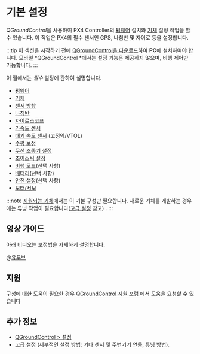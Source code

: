 # 기본 설정

*QGroundControl*을 사용하여 PX4 Controller의 [펌웨어](../config/firmware.md) 설치와 [기체](../config/airframe.md) 설정 작업을 할 수 있습니다. 이 작업은 PX4의 필수 센서인 GPS, 나침반 및 자이로 등을 설정합니다.

:::tip
이 섹션을 시작하기 전에 [QGroundControl을 다운로드](http://qgroundcontrol.com/downloads/)하여 **PC**에 설치하여야 합니다. 모바일 *QGroundControl *에서는 설정 기능은 제공하지 않으며, 비행 제어만 가능합니다.
:::

이 절에서는 *필수* 설정에 관하여 설명합니다.

* [펌웨어](../config/firmware.md)
* [기체](../config/airframe.md)
* [센서 방향](../config/flight_controller_orientation.md)
* [나침반](../config/compass.md)
* [자이로스코프](../config/gyroscope.md)
* [가속도 센서](../config/accelerometer.md)
* [대기 속도 센서](../config/airspeed.md) (고정익/VTOL)
* [수평 보정](../config/level_horizon_calibration.md)
* [무선 조종기 설정](../config/radio.md)
* [조이스틱 설정](../config/joystick.md)
* [비행 모드](../config/flight_mode.md)(선택 사항)
* [배터리](../config/battery.md)(선택 사항)
* [안전 설정](../config/safety.md)(선택 사항)
* [모터/서보](../config/motors.md)

:::note
[지원되는 기체](../config/airframe.md)에서는 이 기본 구성만 필요합니다. 새로운 기체를 개발하는 경우에는 튜닝 작업이 필요합니다([고급 설정](../advanced_config/README.md) 참고) .
:::

## 영상 가이드

아래 비디오는 보정법을 자세하게 설명합니다.

@[유투브](https://youtu.be/91VGmdSlbo4)

## 지원

구성에 대한 도움이 필요한 경우 [QGroundControl 지원 포럼 ](http://discuss.px4.io/c/qgroundcontrol/qgroundcontrol-usage)에서 도움을 요청할 수 있습니다

## 추가 정보

* [QGroundControl > 설정](https://docs.qgroundcontrol.com/en/SetupView/SetupView.html)
* [고급 설정](../advanced_config/README.md) (세부적인 설정 방법: 기타 센서 및 주변기기 연동, 튜닝 방법).